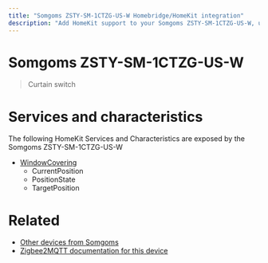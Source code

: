 ```yaml
---
title: "Somgoms ZSTY-SM-1CTZG-US-W Homebridge/HomeKit integration"
description: "Add HomeKit support to your Somgoms ZSTY-SM-1CTZG-US-W, using Homebridge, Zigbee2MQTT and homebridge-z2m."
---
```

<!---
This file has been GENERATED using src/docgen/docgen.ts
DO NOT EDIT THIS FILE MANUALLY!
-->
# Somgoms ZSTY-SM-1CTZG-US-W
> Curtain switch


# Services and characteristics
The following HomeKit Services and Characteristics are exposed by
the Somgoms ZSTY-SM-1CTZG-US-W

* [WindowCovering](../../cover.md)
  * CurrentPosition
  * PositionState
  * TargetPosition


# Related
* [Other devices from Somgoms](../index.md#somgoms)
* [Zigbee2MQTT documentation for this device](https://www.zigbee2mqtt.io/devices/ZSTY-SM-1CTZG-US-W.html)